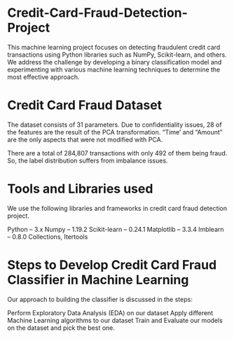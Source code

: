 # Credit-Card-Fraud-Detection-Project
This machine learning project focuses on detecting fraudulent credit card transactions using Python libraries such as NumPy, Scikit-learn, and others. We address the challenge by developing a binary classification model and experimenting with various machine learning techniques to determine the most effective approach.


# Credit Card Fraud Dataset
The dataset consists of 31 parameters. Due to confidentiality issues, 28 of the features are the result of the PCA transformation. “Time’ and “Amount” are the only aspects that were not modified with PCA.

There are a total of 284,807 transactions with only 492 of them being fraud. So, the label distribution suffers from imbalance issues.


# Tools and Libraries used
We use the following libraries and frameworks in credit card fraud detection project.

Python – 3.x
Numpy – 1.19.2
Scikit-learn – 0.24.1
Matplotlib – 3.3.4
Imblearn – 0.8.0
Collections, Itertools

# Steps to Develop Credit Card Fraud Classifier in Machine Learning
Our approach to building the classifier is discussed in the steps:

Perform Exploratory Data Analysis (EDA) on our dataset
Apply different Machine Learning algorithms to our dataset
Train and Evaluate our models on the dataset and pick the best one.
